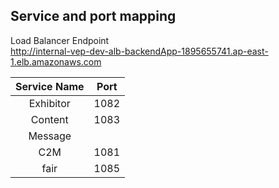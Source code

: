 ## Service and port mapping
Load Balancer Endpoint\
http://internal-vep-dev-alb-backendApp-1895655741.ap-east-1.elb.amazonaws.com

|Service Name| Port |
|  :----:  | :----:  |
|Exhibitor|1082|
|Content|1083|
|Message| |
|C2M| 1081 |
fair| 1085|